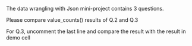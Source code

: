 The data wrangling with Json mini-project contains 3 questions.

Please compare value_counts() results of Q.2 and Q.3

For Q.3, uncomment the last line and compare the result with the result in demo cell 
